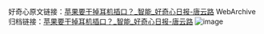 好奇心原文链接：[苹果要干掉耳机插口？_智能_好奇心日报-唐云路](https://www.qdaily.com/articles/1016.html)
WebArchive归档链接：[苹果要干掉耳机插口？_智能_好奇心日报-唐云路](http://web.archive.org/web/20160627035532/http://www.qdaily.com:80/articles/1016.html)
![image](http://ww3.sinaimg.cn/large/007d5XDply1g3v49g0v4ej30u02iy1i6)